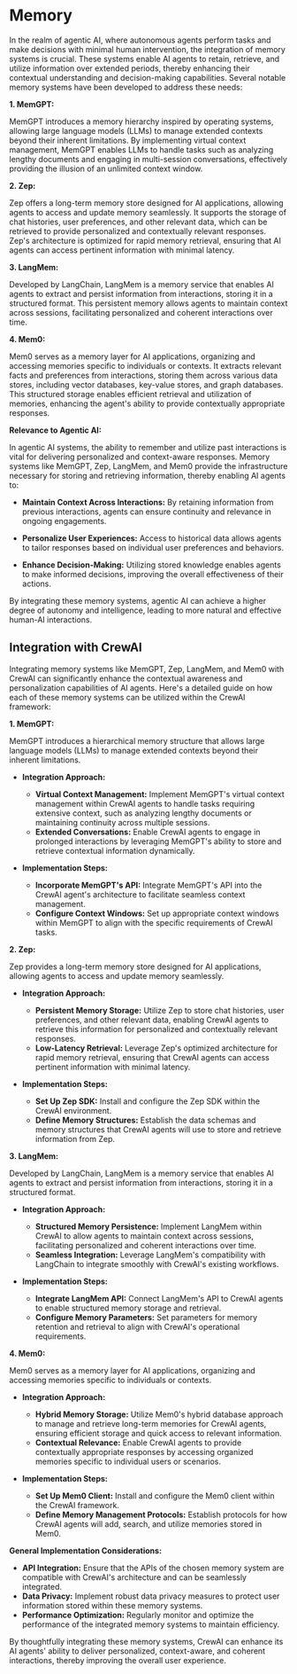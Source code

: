 # Memory

In the realm of agentic AI, where autonomous agents perform tasks and make decisions with minimal human intervention, the integration of memory systems is crucial. These systems enable AI agents to retain, retrieve, and utilize information over extended periods, thereby enhancing their contextual understanding and decision-making capabilities. Several notable memory systems have been developed to address these needs:

**1. MemGPT:**

MemGPT introduces a memory hierarchy inspired by operating systems, allowing large language models (LLMs) to manage extended contexts beyond their inherent limitations. By implementing virtual context management, MemGPT enables LLMs to handle tasks such as analyzing lengthy documents and engaging in multi-session conversations, effectively providing the illusion of an unlimited context window. 

**2. Zep:**

Zep offers a long-term memory store designed for AI applications, allowing agents to access and update memory seamlessly. It supports the storage of chat histories, user preferences, and other relevant data, which can be retrieved to provide personalized and contextually relevant responses. Zep's architecture is optimized for rapid memory retrieval, ensuring that AI agents can access pertinent information with minimal latency. 

**3. LangMem:**

Developed by LangChain, LangMem is a memory service that enables AI agents to extract and persist information from interactions, storing it in a structured format. This persistent memory allows agents to maintain context across sessions, facilitating personalized and coherent interactions over time. 

**4. Mem0:**

Mem0 serves as a memory layer for AI applications, organizing and accessing memories specific to individuals or contexts. It extracts relevant facts and preferences from interactions, storing them across various data stores, including vector databases, key-value stores, and graph databases. This structured storage enables efficient retrieval and utilization of memories, enhancing the agent's ability to provide contextually appropriate responses. 

**Relevance to Agentic AI:**

In agentic AI systems, the ability to remember and utilize past interactions is vital for delivering personalized and context-aware responses. Memory systems like MemGPT, Zep, LangMem, and Mem0 provide the infrastructure necessary for storing and retrieving information, thereby enabling AI agents to:

- **Maintain Context Across Interactions:** By retaining information from previous interactions, agents can ensure continuity and relevance in ongoing engagements.

- **Personalize User Experiences:** Access to historical data allows agents to tailor responses based on individual user preferences and behaviors.

- **Enhance Decision-Making:** Utilizing stored knowledge enables agents to make informed decisions, improving the overall effectiveness of their actions.

By integrating these memory systems, agentic AI can achieve a higher degree of autonomy and intelligence, leading to more natural and effective human-AI interactions. 

## Integration with CrewAI

Integrating memory systems like MemGPT, Zep, LangMem, and Mem0 with CrewAI can significantly enhance the contextual awareness and personalization capabilities of AI agents. Here's a detailed guide on how each of these memory systems can be utilized within the CrewAI framework:

**1. MemGPT:**

MemGPT introduces a hierarchical memory structure that allows large language models (LLMs) to manage extended contexts beyond their inherent limitations.

- **Integration Approach:**
  - **Virtual Context Management:** Implement MemGPT's virtual context management within CrewAI agents to handle tasks requiring extensive context, such as analyzing lengthy documents or maintaining continuity across multiple sessions.
  - **Extended Conversations:** Enable CrewAI agents to engage in prolonged interactions by leveraging MemGPT's ability to store and retrieve contextual information dynamically.

- **Implementation Steps:**
  - **Incorporate MemGPT's API:** Integrate MemGPT's API into the CrewAI agent's architecture to facilitate seamless context management.
  - **Configure Context Windows:** Set up appropriate context windows within MemGPT to align with the specific requirements of CrewAI tasks.

**2. Zep:**

Zep provides a long-term memory store designed for AI applications, allowing agents to access and update memory seamlessly.

- **Integration Approach:**
  - **Persistent Memory Storage:** Utilize Zep to store chat histories, user preferences, and other relevant data, enabling CrewAI agents to retrieve this information for personalized and contextually relevant responses.
  - **Low-Latency Retrieval:** Leverage Zep's optimized architecture for rapid memory retrieval, ensuring that CrewAI agents can access pertinent information with minimal latency.

- **Implementation Steps:**
  - **Set Up Zep SDK:** Install and configure the Zep SDK within the CrewAI environment.
  - **Define Memory Structures:** Establish the data schemas and memory structures that CrewAI agents will use to store and retrieve information from Zep.

**3. LangMem:**

Developed by LangChain, LangMem is a memory service that enables AI agents to extract and persist information from interactions, storing it in a structured format.

- **Integration Approach:**
  - **Structured Memory Persistence:** Implement LangMem within CrewAI to allow agents to maintain context across sessions, facilitating personalized and coherent interactions over time.
  - **Seamless Integration:** Leverage LangMem's compatibility with LangChain to integrate smoothly with CrewAI's existing workflows.

- **Implementation Steps:**
  - **Integrate LangMem API:** Connect LangMem's API to CrewAI agents to enable structured memory storage and retrieval.
  - **Configure Memory Parameters:** Set parameters for memory retention and retrieval to align with CrewAI's operational requirements.

**4. Mem0:**

Mem0 serves as a memory layer for AI applications, organizing and accessing memories specific to individuals or contexts.

- **Integration Approach:**
  - **Hybrid Memory Storage:** Utilize Mem0's hybrid database approach to manage and retrieve long-term memories for CrewAI agents, ensuring efficient storage and quick access to relevant information.
  - **Contextual Relevance:** Enable CrewAI agents to provide contextually appropriate responses by accessing organized memories specific to individual users or scenarios.

- **Implementation Steps:**
  - **Set Up Mem0 Client:** Install and configure the Mem0 client within the CrewAI framework.
  - **Define Memory Management Protocols:** Establish protocols for how CrewAI agents will add, search, and utilize memories stored in Mem0.

**General Implementation Considerations:**

- **API Integration:** Ensure that the APIs of the chosen memory system are compatible with CrewAI's architecture and can be seamlessly integrated.
- **Data Privacy:** Implement robust data privacy measures to protect user information stored within these memory systems.
- **Performance Optimization:** Regularly monitor and optimize the performance of the integrated memory systems to maintain efficiency.

By thoughtfully integrating these memory systems, CrewAI can enhance its AI agents' ability to deliver personalized, context-aware, and coherent interactions, thereby improving the overall user experience. 